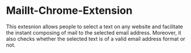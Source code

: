 # MailIt-Chrome-Extension
This extesnion allows people to select a text on any website and facilitate the instant composing of mail to the selected email address.
Moreover, it also checks whether the selected text is of a valid email address format or not.
